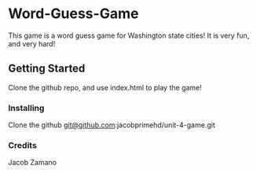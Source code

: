 # Word-Guess-Game

This game is a word guess game for Washington state cities! It is very fun, and very hard!

## Getting Started

Clone the github repo, and use index.html to play the game!

### Installing

Clone the github git@github.com:jacobprimehd/unit-4-game.git

### Credits

Jacob Zamano
